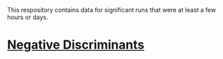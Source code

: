 This respository contains data for significant runs that were at least a few hours or days.

<h1><a href= https://github.com/monogenics/data/tree/master/negative>Negative Discriminants</a></h1>
